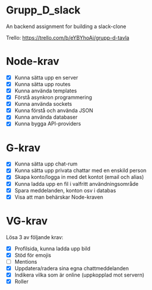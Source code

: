# Grupp_D_slack
An backend assignment for building a slack-clone

Trello:
    https://trello.com/b/eYBYhoAi/grupp-d-tavla

# Node-krav
- [x] Kunna sätta upp en server
- [x] Kunna sätta upp routes
- [x] Kunna använda templates
- [x] Förstå asynkron programmering
- [x] Kunna använda sockets
- [x] Kunna förstå och använda JSON
- [x] Kunna använda databaser
- [x] Kunna bygga API-providers

# G-krav
- [x] Kunna sätta upp chat-rum
- [x] Kunna sätta upp privata chattar med en enskild person
- [x] Skapa konto/logga in med det kontot (email och alias)
- [x] Kunna ladda upp en fil i valfritt användningsområde
- [x] Spara meddelanden, konton osv i databas
- [x] Visa att man behärskar Node-kraven

# VG-krav
Lösa 3 av följande krav:
- [x] Profilsida, kunna ladda upp bild
- [x] Stöd för emojis
- [ ] Mentions
- [x] Uppdatera/radera sina egna chattmeddelanden
- [x] Indikera vilka som är online (uppkopplad mot servern)
- [x] Roller
